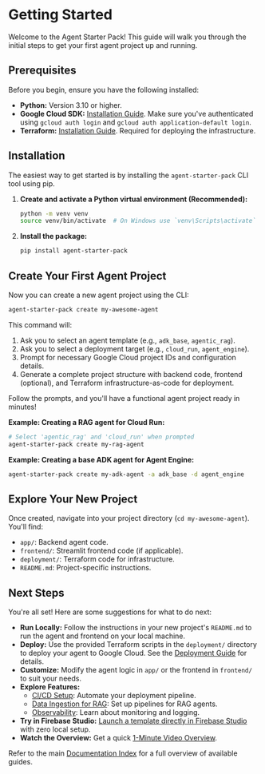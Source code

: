 # Getting Started

Welcome to the Agent Starter Pack! This guide will walk you through the initial steps to get your first agent project up and running.

## Prerequisites

Before you begin, ensure you have the following installed:

-   **Python:** Version 3.10 or higher.
-   **Google Cloud SDK:** [Installation Guide](https://cloud.google.com/sdk/docs/install). Make sure you've authenticated using `gcloud auth login` and `gcloud auth application-default login`.
-   **Terraform:** [Installation Guide](https://developer.hashicorp.com/terraform/downloads). Required for deploying the infrastructure.

## Installation

The easiest way to get started is by installing the `agent-starter-pack` CLI tool using pip.

1.  **Create and activate a Python virtual environment (Recommended):**
    ```bash
    python -m venv venv
    source venv/bin/activate  # On Windows use `venv\Scripts\activate`
    ```

2.  **Install the package:**
    ```bash
    pip install agent-starter-pack
    ```

## Create Your First Agent Project

Now you can create a new agent project using the CLI:

```bash
agent-starter-pack create my-awesome-agent
```

This command will:

1.  Ask you to select an agent template (e.g., `adk_base`, `agentic_rag`).
2.  Ask you to select a deployment target (e.g., `cloud_run`, `agent_engine`).
3.  Prompt for necessary Google Cloud project IDs and configuration details.
4.  Generate a complete project structure with backend code, frontend (optional), and Terraform infrastructure-as-code for deployment.

Follow the prompts, and you'll have a functional agent project ready in minutes!

**Example: Creating a RAG agent for Cloud Run:**

```bash
# Select 'agentic_rag' and 'cloud_run' when prompted
agent-starter-pack create my-rag-agent
```

**Example: Creating a base ADK agent for Agent Engine:**

```bash
agent-starter-pack create my-adk-agent -a adk_base -d agent_engine
```

## Explore Your New Project

Once created, navigate into your project directory (`cd my-awesome-agent`). You'll find:

-   `app/`: Backend agent code.
-   `frontend/`: Streamlit frontend code (if applicable).
-   `deployment/`: Terraform code for infrastructure.
-   `README.md`: Project-specific instructions.

## Next Steps

You're all set! Here are some suggestions for what to do next:

-   **Run Locally:** Follow the instructions in your new project's `README.md` to run the agent and frontend on your local machine.
-   **Deploy:** Use the provided Terraform scripts in the `deployment/` directory to deploy your agent to Google Cloud. See the [Deployment Guide](deployment.md) for details.
-   **Customize:** Modify the agent logic in `app/` or the frontend in `frontend/` to suit your needs.
-   **Explore Features:**
    -   [CI/CD Setup](cli/setup_cicd.md): Automate your deployment pipeline.
    -   [Data Ingestion for RAG](data-ingestion.md): Set up pipelines for RAG agents.
    -   [Observability](observability.md): Learn about monitoring and logging.
-   **Try in Firebase Studio:** [Launch a template directly in Firebase Studio](https://studio.firebase.google.com/new?template=https%3A%2F%2Fgithub.com%2FGoogleCloudPlatform%2Fagent-starter-pack%2Ftree%2Fmain%2Fsrc%2Fresources%2Fidx) with zero local setup.
-   **Watch the Overview:** Get a quick [1-Minute Video Overview](https://youtu.be/jHt-ZVD660g).

Refer to the main [Documentation Index](README.md) for a full overview of available guides.

